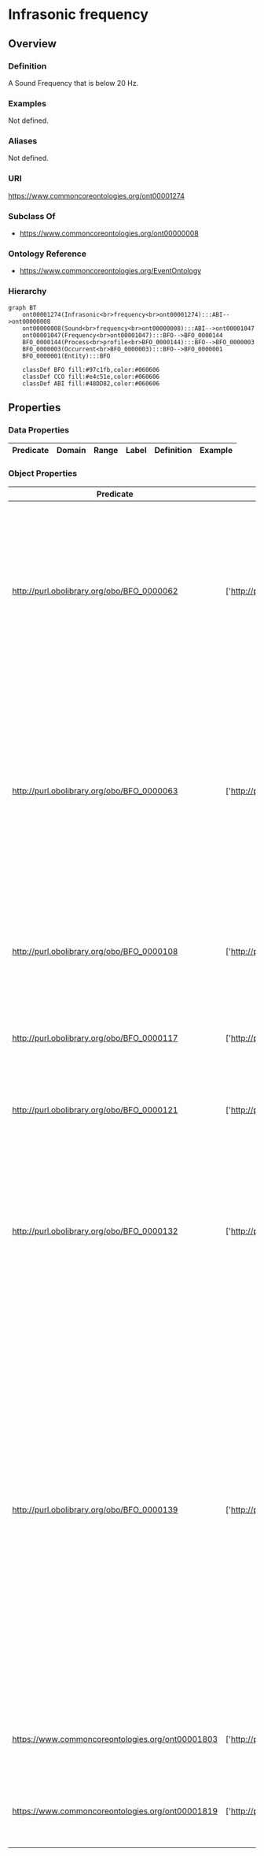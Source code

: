 # Infrasonic frequency

## Overview

### Definition
A Sound Frequency that is below 20 Hz.

### Examples
Not defined.

### Aliases
Not defined.

### URI
https://www.commoncoreontologies.org/ont00001274

### Subclass Of
- https://www.commoncoreontologies.org/ont00000008

### Ontology Reference
- https://www.commoncoreontologies.org/EventOntology

### Hierarchy
```mermaid
graph BT
    ont00001274(Infrasonic<br>frequency<br>ont00001274):::ABI-->ont00000008
    ont00000008(Sound<br>frequency<br>ont00000008):::ABI-->ont00001047
    ont00001047(Frequency<br>ont00001047):::BFO-->BFO_0000144
    BFO_0000144(Process<br>profile<br>BFO_0000144):::BFO-->BFO_0000003
    BFO_0000003(Occurrent<br>BFO_0000003):::BFO-->BFO_0000001
    BFO_0000001(Entity):::BFO
    
    classDef BFO fill:#97c1fb,color:#060606
    classDef CCO fill:#e4c51e,color:#060606
    classDef ABI fill:#48DD82,color:#060606
```

## Properties
### Data Properties
| Predicate | Domain | Range | Label | Definition | Example |
|-----------|---------|--------|---------|------------|----------|

### Object Properties
| Predicate | Domain | Range | Label | Definition | Example | Inverse Of |
|-----------|---------|--------|---------|------------|----------|------------|
| http://purl.obolibrary.org/obo/BFO_0000062 | ['http://purl.obolibrary.org/obo/BFO_0000003'] | ['http://purl.obolibrary.org/obo/BFO_0000003'] | preceded by | b preceded by c =Def b precedes c | The temporal region occupied by the second half of the match is preceded by the temporal region occupied by the first half of the match | ['http://purl.obolibrary.org/obo/BFO_0000063'] |
| http://purl.obolibrary.org/obo/BFO_0000063 | ['http://purl.obolibrary.org/obo/BFO_0000003'] | ['http://purl.obolibrary.org/obo/BFO_0000003'] | precedes | (Elucidation) precedes is a relation between occurrents o, o' such that if t is the temporal extent of o & t' is the temporal extent of o' then either the last instant of o is before the first instant of o' or the last instant of o is the first instant of o' & neither o nor o' are temporal instants | The temporal region occupied by Mary's birth precedes the temporal region occupied by Mary's death. | None |
| http://purl.obolibrary.org/obo/BFO_0000108 | ['http://purl.obolibrary.org/obo/BFO_0000001'] | ['http://purl.obolibrary.org/obo/BFO_0000008'] | exists at | (Elucidation) exists at is a relation between a particular and some temporal region at which the particular exists | First World War exists at 1914-1916; Mexico exists at January 1, 2000 | None |
| http://purl.obolibrary.org/obo/BFO_0000117 | ['http://purl.obolibrary.org/obo/BFO_0000003'] | ['http://purl.obolibrary.org/obo/BFO_0000003'] | has occurrent part | b has occurrent part c =Def c occurrent part of b | Mary's life has occurrent part Mary's 5th birthday | ['http://purl.obolibrary.org/obo/BFO_0000132'] |
| http://purl.obolibrary.org/obo/BFO_0000121 | ['http://purl.obolibrary.org/obo/BFO_0000003'] | ['http://purl.obolibrary.org/obo/BFO_0000003'] | has temporal part | b has temporal part c =Def c temporal part of b | Your life has temporal part the first year of your life | ['http://purl.obolibrary.org/obo/BFO_0000139'] |
| http://purl.obolibrary.org/obo/BFO_0000132 | ['http://purl.obolibrary.org/obo/BFO_0000003'] | ['http://purl.obolibrary.org/obo/BFO_0000003'] | occurrent part of | (Elucidation) occurrent part of is a relation between occurrents b and c when b is part of c | Mary's 5th birthday is an occurrent part of Mary's life; the first set of the tennis match is an occurrent part of the tennis match | None |
| http://purl.obolibrary.org/obo/BFO_0000139 | ['http://purl.obolibrary.org/obo/BFO_0000003'] | ['http://purl.obolibrary.org/obo/BFO_0000003'] | temporal part of | b temporal part of c =Def b occurrent part of c & (b and c are temporal regions) or (b and c are spatiotemporal regions & b temporally projects onto an occurrent part of the temporal region that c temporally projects onto) or (b and c are processes or process boundaries & b occupies a temporal region that is an occurrent part of the temporal region that c occupies) | Your heart beating from 4pm to 5pm today is a temporal part of the process of your heart beating; the 4th year of your life is a temporal part of your life, as is the process boundary which separates the 3rd and 4th years of your life; the first quarter of a game of football is a temporal part of the whole game | None |
| https://www.commoncoreontologies.org/ont00001803 | ['http://purl.obolibrary.org/obo/BFO_0000003'] | ['http://purl.obolibrary.org/obo/BFO_0000003'] | is cause of | x is_cause_of y iff x and y are instances of Occurrent, and y is a consequence of x. |  | ['https://www.commoncoreontologies.org/ont00001819'] |
| https://www.commoncoreontologies.org/ont00001819 | ['http://purl.obolibrary.org/obo/BFO_0000003'] | ['http://purl.obolibrary.org/obo/BFO_0000003'] | caused by | x caused_by y iff x and y are instances of Occurrent, and x is a consequence of y. |  | None |
